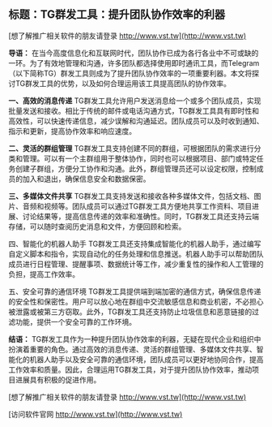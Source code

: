 ## **标题：TG群发工具：提升团队协作效率的利器**

[想了解推广相关软件的朋友请登录 http://www.vst.tw](http://www.vst.tw)

**导语：**
在当今高度信息化和互联网时代，团队协作已成为各行各业中不可或缺的一环。为了有效地管理和沟通，许多团队都选择使用即时通讯工具，而Telegram（以下简称TG）群发工具则成为了提升团队协作效率的一项重要利器。本文将探讨TG群发工具的优势，以及如何合理运用该工具提高团队的协作效率。

**一、高效的消息传递**
TG群发工具允许用户发送消息给一个或多个团队成员，实现批量发送和接收。相比于传统的邮件或电话沟通方式，TG群发工具具有即时性和高效性，可以快速传递信息，减少误解和沟通延迟。团队成员可以及时收到通知、指示和更新，提高协作效率和响应速度。

**二、灵活的群组管理**
TG群发工具支持创建不同的群组，可根据团队的需求进行分类和管理。可以有一个主群组用于整体协作，同时也可以根据项目、部门或特定任务创建子群组，方便分工协作和沟通。此外，群组管理员还可以设定权限，控制成员的加入和退出，确保信息安全和数据保密。

**三、多媒体文件共享**
TG群发工具支持发送和接收各种多媒体文件，包括文档、图片、音频和视频等。团队成员可以通过TG群发工具方便地共享工作资料、项目进展、讨论结果等，提高信息传递的效率和准确性。同时，TG群发工具还支持云端存储，可以随时查阅历史消息和文件，方便回顾和检索。

四、智能化的机器人助手
TG群发工具还支持集成智能化的机器人助手，通过编写自定义脚本和指令，实现自动化的任务处理和信息推送。机器人助手可以帮助团队成员进行日程管理、提醒事项、数据统计等工作，减少重复性的操作和人工管理的负担，提高工作效率。

五、安全可靠的通信环境
TG群发工具提供端到端加密的通信方式，确保信息传递的安全性和保密性。用户可以放心地在群组中交流敏感信息和商业机密，不必担心被泄露或被第三方窃取。此外，TG群发工具还支持防止垃圾信息和恶意链接的过滤功能，提供一个安全可靠的工作环境。

**结语：**
TG群发工具作为一种提升团队协作效率的利器，无疑在现代企业和组织中扮演着重要的角色。通过高效的消息传递、灵活的群组管理、多媒体文件共享、智能化的机器人助手以及安全可靠的通信环境，团队成员可以更好地协同合作，提高工作效率和质量。因此，合理运用TG群发工具，对于提升团队协作效率，推动项目进展具有积极的促进作用。

[想了解推广相关软件的朋友请登录 http://www.vst.tw](http://www.vst.tw)


[访问软件官网 http://www.vst.tw](http://www.vst.tw)
